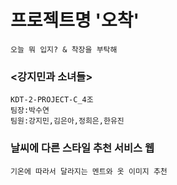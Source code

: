 # 프로젝트명 '오착'
    오늘 뭐 입지? & 착장을 부탁해
    
 


### <강지민과 소녀들>
    KDT-2-PROJECT-C_4조
    팀장:박수연
    팀원:강지민,김은아,정희은,한유진
    

### 날씨에 다른 스타일 추천 서비스 웹
    기온에 따라서 달라지는 멘트와 옷 이미지 추천
 
